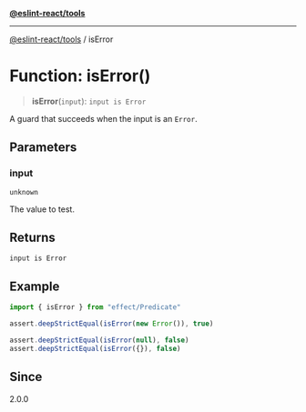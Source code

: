 [**@eslint-react/tools**](../README.md)

***

[@eslint-react/tools](../README.md) / isError

# Function: isError()

> **isError**(`input`): `input is Error`

A guard that succeeds when the input is an `Error`.

## Parameters

### input

`unknown`

The value to test.

## Returns

`input is Error`

## Example

```ts
import { isError } from "effect/Predicate"

assert.deepStrictEqual(isError(new Error()), true)

assert.deepStrictEqual(isError(null), false)
assert.deepStrictEqual(isError({}), false)
```

## Since

2.0.0
